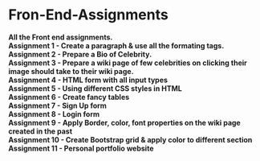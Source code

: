 # Fron-End-Assignments 
<b>All the Front end assignments.</b> <br>
<b>Assignment 1 - Create a paragraph & use all the formating tags. </b><br>
<b>Assignment 2 - Prepare a Bio of Celebrity.</b><br>
<b>Assignment 3 - Prepare a wiki page of few celebrities on clicking their image should take to their wiki page.</b><br>
<b>Assignment 4 - HTML form with all input types </b> <br>
<b>Assignment 5 - Using different CSS styles in HTML  </b> <br>
<b>Assignment 6 - Create fancy tables </b> <br>
<b>Assignment 7 - Sign Up form</b> <br>
<b>Assignment 8 - Login form</b> <br>
<b>Assignment 9 - Apply Border, color, font properties on the wiki page created in the past</b> <br>
<b>Assignment 10 - Create Bootstrap grid & apply color to different section </b> <br>
<b>Assignment 11 - Personal portfolio website </b> <br>
